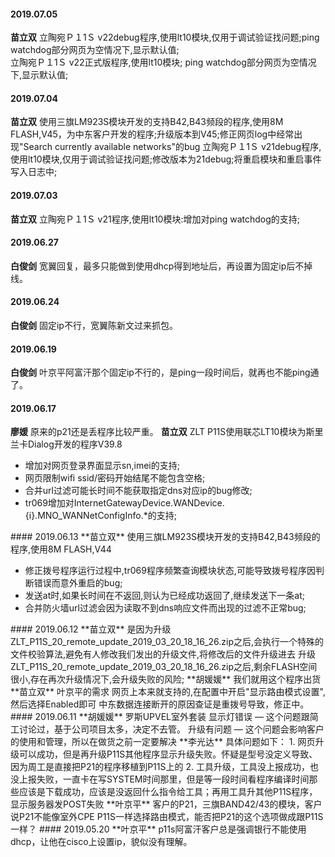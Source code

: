 
#### 2019.07.05
**苗立双**  立陶宛Ｐ１1Ｓ v22debug程序,使用lt10模块,仅用于调试验证找问题;ping watchdog部分网页为空情况下,显示默认值;  
立陶宛Ｐ１1Ｓ v22正式版程序,使用lt10模块; ping watchdog部分网页为空情况下,显示默认值;
#### 2019.07.04
**苗立双**  使用三旗LM923S模块开发的支持B42,B43频段的程序,使用8M FLASH,V45，为中东客户开发的程序;升级版本到V45;修正网页log中经常出现"Search currently available networks"的bug
立陶宛Ｐ１1Ｓ v21debug程序,使用lt10模块,仅用于调试验证找问题;修改版本为21debug;将重启模块和重启事件写入日志中;
#### 2019.07.03
**苗立双**  立陶宛Ｐ１1Ｓ v21程序,使用lt10模块:增加对ping watchdog的支持;
#### 2019.06.27
**白俊剑**  宽翼回复，最多只能做到使用dhcp得到地址后，再设置为固定ip后不掉线。
#### 2019.06.24
**白俊剑**  固定ip不行，宽翼陈新文过来抓包。
#### 2019.06.19
**白俊剑**  叶京平阿富汗那个固定ip不行的，是ping一段时间后，就再也不能ping通了。
#### 2019.06.17
**廖媛**  原来的p21还是丢程序比较严重。
**苗立双**  ZLT P11S使用联芯LT10模块为斯里兰卡Dialog开发的程序V39.8<hide>

- 增加对网页登录界面显示sn,imei的支持;
- 网页限制wifi ssid/密码开始结尾不能包含空格;
- 合并url过滤可能长时间不能获取指定dns对应ip的bug修改;
- tr069增加对InternetGatewayDevice.WANDevice.{i}.MNO_WANNetConfigInfo.*的支持;
</hide>
#### 2019.06.13
**苗立双**  使用三旗LM923S模块开发的支持B42,B43频段的程序,使用8M FLASH,V44 <hide>

- 修正拨号程序运行过程中,tr069程序频繁查询模块状态,可能导致拨号程序因判断错误而意外重启的bug;
- 发送at时,如果长时间在不返回,则认为已经成功返回了,继续发送下一条at;
- 合并防火墙url过滤会因为读取不到dns响应文件而出现的过滤不正常bug;
</hide>
#### 2019.06.12
**苗立双**  是因为升级ZLT_P11S_20_remote_update_2019_03_20_18_16_26.zip之后,会执行一个特殊的文件校验算法,避免有人修改我们发出的升级文件,将修改后的文件升级进去  
升级ZLT_P11S_20_remote_update_2019_03_20_18_16_26.zip之后,剩余FLASH空间很小,存在再次升级情况下,会升级失败的风险;
**胡媛媛**  我们就用这个程序出货
**苗立双**  叶京平的需求 网页上本来就支持的,在配置中开启"显示路由模式设置",然后选择Enabled即可  
中东数据连接断开的原因查证是重拨号导致，修正中。 
#### 2019.06.11
**胡媛媛**  罗斯UPVEL室外套装 显示灯错误 — 这个问题跟简工讨论过，基于公司项目太多，决定不去管。  
升级有问题 — 这个问题会影响客户的使用和管理，所以在做货之前一定要解决
**李光达**  具体问题如下：  
1. 网页升级可以成功，但是再升级P11S其他程序显示升级失败。怀疑是型号没定义导致、因为周工是直接把P21的程序移植到P11S上的  
2. 工具升级，工具没上报成功，也没上报失败，一直卡在写SYSTEM时间那里，但是等一段时间看程序编译时间那些应该是下载成功，应该是没返回什么指令给工具；再用工具升其他P11S程序，显示服务器发POST失败  
**叶京平**  客户的P21，三旗BAND42/43的模块，客户说P21不能像室外CPE P11S一样选择路由模式，能否把P21的这个选项做成跟P11S一样？  
#### 2019.05.20
**叶京平** p11s阿富汗客户总是强调银行不能使用dhcp，让他在cisco上设置ip，貌似没有理解。
